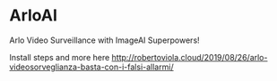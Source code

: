 # ArloAI
Arlo Video Surveillance with ImageAI Superpowers!

Install steps and more here http://robertoviola.cloud/2019/08/26/arlo-videosorveglianza-basta-con-i-falsi-allarmi/
